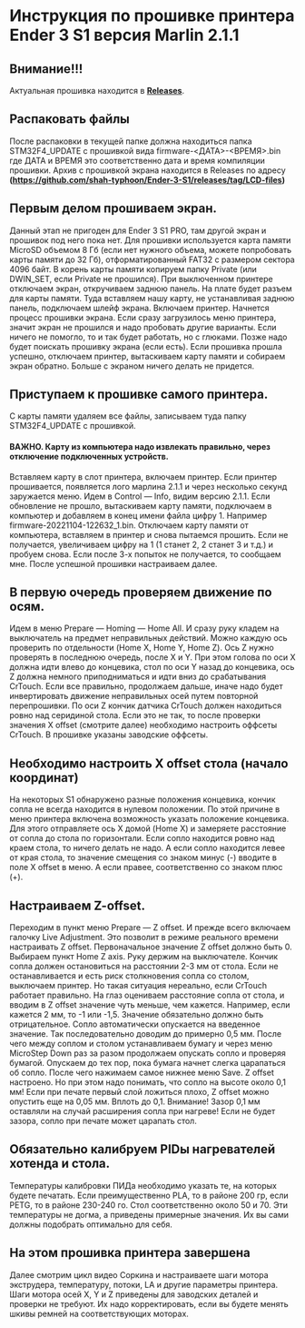 # Инструкция по прошивке принтера Ender 3 S1 версия Marlin 2.1.1

## Внимание!!!
Актуальная прошивка находится в **[Releases](https://github.com/shah-typhoon/Ender-3-S1/releases)**.

## Распаковать файлы
После распаковки в текущей папке должна находиться папка STM32F4_UPDATE с прошивкой вида firmware-<ДАТА>-<ВРЕМЯ>.bin
где ДАТА и ВРЕМЯ это соответственно дата и время компиляции прошивки. Архив с прошивкой экрана находится в Releases по адресу **(https://github.com/shah-typhoon/Ender-3-S1/releases/tag/LCD-files)**

## Первым делом прошиваем экран. 
Данный этап не пригоден для Ender 3 S1 PRO, там другой экран и прошивок под него пока нет.
Для прошивки используется карта памяти MicroSD объемом 8 Гб (если нет нужного объема, можете попробовать карты памяти до 32 Гб), отформатированный FAT32 с размером сектора 4096 байт.
В корень карты памяти копируем папку Private (или DWIN_SET, если Private не прошился). При выключенном принтере отключаем экран, откручиваем заднюю панель. На плате будет разъем для карты памяти. Туда вставляем нашу карту, не устанавливая заднюю панель, подключаем шлейф экрана. Включаем принтер. Начнется процесс прошивки экрана. Если сразу загрузилось меню принтера, значит экран не прошился и надо пробовать другие варианты. Если ничего не помогло, то и так будет работать, но с глюками. Позже надо будет поискать прошивку экрана (если есть).
Если прошивка прошла успешно, отключаем принтер, вытаскиваем карту памяти и собираем экран обратно. Больше с экраном ничего делать не придется.
## Приступаем к прошивке самого принтера.
С карты памяти удаляем все файлы, записываем туда папку STM32F4_UPDATE с прошивкой.
#### ВАЖНО. Карту из компьютера надо извлекать правильно, через отключение подключенных устройств.
Вставляем карту в слот принтера, включаем принтер. Если принтер прошивается, появляется лого марлина 2.1.1 и через несколько секунд заружается меню. Идем в Control — Info, видим версию 2.1.1.
Если обновление не прошло, вытаскиваем карту памяти, подключаем в компьютер и добавляем в конец имени файла цифру 1. Например
firmware-20221104-122632_1.bin.
Отключаем карту памяти от компьютера, вставляем в принтер и снова пытаемся прошить. Если не получается, увеличиваем цифру на 1 (1 станет 2,
2 станет 3 и т.д.) и пробуем снова. Если после 3-х попыток не получается, то сообщаем мне. После успешной прошивки настраиваем далее.

## В первую очередь проверяем движение по осям.
Идем в меню Prepare — Homing — Home All. И сразу руку кладем на выключатель на предмет неправильных действий. Можно каждую ось проверить по отдельности (Home X, Home Y, Home Z). Ось Z нужно проверять в последнюю очередь, после X и Y.
При этом голова по оси X должна идти влево до концевика, стол по оси Y назад до концевика, ось Z должна немного приподниматься и идти вниз до срабатывания CrTouch. Если все правильно, продолжаем дальше, иначе надо будет инвертировать движение неправильных осей путем повторной перепрошивки.
По оси Z кончик датчика CrTouch должен находиться ровно над серидиной стола. Если это не так, то после проверки значения X offset (смотрите далее) необходимо настроить оффсеты CrTouch. В прошивке указаны заводские оффсеты.

## Необходимо настроить X offset стола (начало координат)
На некоторых S1 обнаружено разные положения концевика, кончик сопла не всегда находится в нулевом положении. По этой причине в меню принтера включена возможность указать положение концевика. Для этого отправляете ось X домой (Home X) и замеряете расстояние от сопла до стола по горизонтали. Если сопло находится ровно над краем стола, то ничего делать не надо. А если сопло находится левее от края стола, то значение смещения со знаком минус (-) вводите в поле X offset в меню. А если правее, соответственно со знаком плюс (+).

## Настраиваем Z-offset.
Переходим в пункт меню Prepare — Z offset. И прежде всего включаем галочку Live Adjustment. Это позволит в режиме реального времени настраивать Z offset. Первоначальное значение Z offset должно быть 0. Выбираем пункт Home Z axis. Руку держим на выключателе. Кончик сопла должен остановиться на расстоянии 2-3 мм от стола. Если не останавливается и есть риск столкновения сопла со столом, выключаем принтер. Но такая ситуация нереально, если CrTouch работает правильно.
На глаз оцениваем расстояние сопла от стола, и вводим в Z offset значение чуть меньше, чем кажется. Например, если кажется 2 мм, то -1 или -1,5. Значение обязательно должно быть отрицательное. Сопло автоматически опускается на введенное значение. Так последовательно доводим до примерно 0,5 мм. После чего между соплом и столом устанавливаем бумагу и через меню MicroStep Down раз за разом продолжаем опускать сопло и проверяя бумагой. Опускаем до тех пор, пока бумага начнет слегка царапаться об сопло. После чего нажимаем самое нижнее меню Save. Z offset настроено. Но при этом надо понимать, что сопло на высоте около 0,1 мм! Если при печате первый слой ложиться плохо, Z offset можно опустить еще на 0,05 мм. Вплоть до 0,1. Внимание! Зазор 0,1 мм оставляли на случай расширения сопла при нагреве! Если не будет зазора, сопло при печате может царапать стол.

## Обязательно калибруем PIDы нагревателей хотенда и стола.
Температуры калибровки ПИДа необходимо указать те, на которых будете печатать. Если преимущественно PLA, то в районе 200 гр, если PETG, то в районе 230-240 го. Стол соответственно около 50 и 70. Эти температуры не догма, а приведены примерные значения. Их вы сами должны подобрать оптимально для себя.

## На этом прошивка принтера завершена
Далее смотрим цикл видео Соркина и настраиваете шаги мотора экструдера, температуру, потоки, LA и другие параметры принтера. Шаги мотора осей X, Y и Z приведены для заводских деталей и проверки не требуют. Их надо корректировать, если вы будете менять шкивы ремней на соответствующих моторах.
